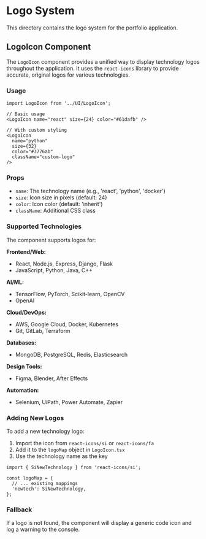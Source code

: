 # Logo System

This directory contains the logo system for the portfolio application.

## LogoIcon Component

The `LogoIcon` component provides a unified way to display technology logos throughout the application. It uses the `react-icons` library to provide accurate, original logos for various technologies.

### Usage

```tsx
import LogoIcon from '../UI/LogoIcon';

// Basic usage
<LogoIcon name="react" size={24} color="#61dafb" />

// With custom styling
<LogoIcon 
  name="python" 
  size={32} 
  color="#3776ab" 
  className="custom-logo" 
/>
```

### Props

- `name`: The technology name (e.g., 'react', 'python', 'docker')
- `size`: Icon size in pixels (default: 24)
- `color`: Icon color (default: 'inherit')
- `className`: Additional CSS class

### Supported Technologies

The component supports logos for:

**Frontend/Web:**
- React, Node.js, Express, Django, Flask
- JavaScript, Python, Java, C++

**AI/ML:**
- TensorFlow, PyTorch, Scikit-learn, OpenCV
- OpenAI

**Cloud/DevOps:**
- AWS, Google Cloud, Docker, Kubernetes
- Git, GitLab, Terraform

**Databases:**
- MongoDB, PostgreSQL, Redis, Elasticsearch

**Design Tools:**
- Figma, Blender, After Effects

**Automation:**
- Selenium, UiPath, Power Automate, Zapier

### Adding New Logos

To add a new technology logo:

1. Import the icon from `react-icons/si` or `react-icons/fa`
2. Add it to the `logoMap` object in `LogoIcon.tsx`
3. Use the technology name as the key

```tsx
import { SiNewTechnology } from 'react-icons/si';

const logoMap = {
  // ... existing mappings
  'newtech': SiNewTechnology,
};
```

### Fallback

If a logo is not found, the component will display a generic code icon and log a warning to the console.
